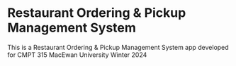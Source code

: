 # Restaurant Ordering & Pickup Management System

This is a Restaurant Ordering & Pickup Management System app developed for
CMPT 315 MacEwan University Winter 2024
